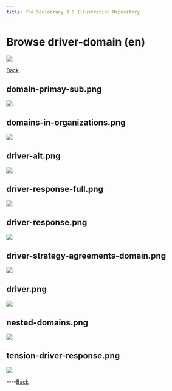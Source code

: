 ```yaml
---
title: The Sociocracy 3.0 Illustration Repository
---
```


# Browse driver-domain (en)

![](/img/en-48px.png)

[Back](index-en.html)

## domain-primay-sub.png

[![](/img/en/driver-domain/domain-primay-sub.png)](/img/en/driver-domain/domain-primay-sub.png)

## domains-in-organizations.png

[![](/img/en/driver-domain/domains-in-organizations.png)](/img/en/driver-domain/domains-in-organizations.png)

## driver-alt.png

[![](/img/en/driver-domain/driver-alt.png)](/img/en/driver-domain/driver-alt.png)

## driver-response-full.png

[![](/img/en/driver-domain/driver-response-full.png)](/img/en/driver-domain/driver-response-full.png)

## driver-response.png

[![](/img/en/driver-domain/driver-response.png)](/img/en/driver-domain/driver-response.png)

## driver-strategy-agreements-domain.png

[![](/img/en/driver-domain/driver-strategy-agreements-domain.png)](/img/en/driver-domain/driver-strategy-agreements-domain.png)

## driver.png

[![](/img/en/driver-domain/driver.png)](/img/en/driver-domain/driver.png)

## nested-domains.png

[![](/img/en/driver-domain/nested-domains.png)](/img/en/driver-domain/nested-domains.png)

## tension-driver-response.png

[![](/img/en/driver-domain/tension-driver-response.png)](/img/en/driver-domain/tension-driver-response.png)

----[Back](index-en.html)
